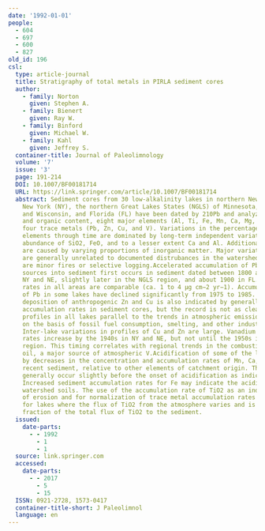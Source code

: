 ```yaml
---
date: '1992-01-01'
people:
  - 604
  - 697
  - 600
  - 827
old_id: 196
csl:
  type: article-journal
  title: Stratigraphy of total metals in PIRLA sediment cores
  author:
    - family: Norton
      given: Stephen A.
    - family: Bienert
      given: Ray W.
    - family: Binford
      given: Michael W.
    - family: Kahl
      given: Jeffrey S.
  container-title: Journal of Paleolimnology
  volume: '7'
  issue: '3'
  page: 191-214
  DOI: 10.1007/BF00181714
  URL: https://link.springer.com/article/10.1007/BF00181714
  abstract: Sediment cores from 30 low-alkalinity lakes in northern New England (NE),
    New York (NY), the northern Great Lakes States (NGLS) of Minnesota, Michigan,
    and Wisconsin, and Florida (FL) have been dated by 210Pb and analyzed for water
    and organic content, eight major elements (Al, Ti, Fe, Mn, Ca, Mg, Na, K) plus
    four trace metals (Pb, Zn, Cu, and V). Variations in the percentages of major
    elements through time are dominated by long-term independent variations in the
    abundance of SiO2, FeO, and to a lesser extent Ca and Al. Additional variations
    are caused by varying proportions of inorganic matter. Major variations in chemistry
    are generally unrelated to documented distrubances in the watersheds; most disturbances
    are minor fires or selective logging.Accelerated accumulation of Pb from atmospheric
    sources into sediment first occurs in sediment dated between 1800 and 1850 in
    NY and NE, slightly later in the NGLS region, and about 1900 in FL. Modern accumulation
    rates in all areas are comparable (ca. 1 to 4 μg cm−2 yr−1). Accumulation rates
    of Pb in some lakes have declined significantly from 1975 to 1985. Atmospheric
    deposition of anthropogenic Zn and Cu is also indicated by generally increasing
    accumulation rates in sediment cores, but the record is not as clear nor are chemical
    profiles in all lakes parallel to the trends in atmospheric emissions inferred
    on the basis of fossil fuel consumption, smelting, and other industrial activities.
    Inter-lake variations in profiles of Cu and Zn are large. Vanadium accumulation
    rates increase by the 1940s in NY and NE, but not until the 1950s in the NGLS
    region. This timing correlates with regional trends in the combustion of fuel
    oil, a major source of atmospheric V.Acidification of some of the lakes is suggested
    by decreases in the concentration and accumulation rates of Mn, Ca, and Zn in
    recent sediment, relative to other elements of catchment origin. The decreases
    generally occur slightly before the onset of acidification as indicated by diatoms.
    Increased sediment accumulation rates for Fe may indicate the acidification of
    watershed soils. The use of the accumulation rate of TiO2 as an indicator of rates
    of erosion and for normalization of trace metal accumulation rates is in question
    for lakes where the flux of TiO2 from the atmosphere varies and is a significant
    fraction of the total flux of TiO2 to the sediment.
  issued:
    date-parts:
      - - 1992
        - 1
        - 1
  source: link.springer.com
  accessed:
    date-parts:
      - - 2017
        - 5
        - 15
  ISSN: 0921-2728, 1573-0417
  container-title-short: J Paleolimnol
  language: en
---
```

